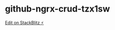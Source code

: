 # github-ngrx-crud-tzx1sw

[Edit on StackBlitz ⚡️](https://stackblitz.com/edit/github-ngrx-crud-tzx1sw)